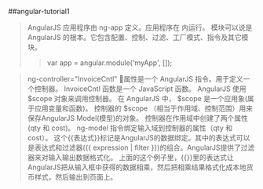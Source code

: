 ##angular-tutorial1

>AngularJS 应用程序由 ng-app 定义。应用程序在 <body> 内运行。
>模块可以说是AngularJS 的根本。它包含配置、控制、过滤、工厂模式、指令及其它模块。
> >var app = angular.module('myApp', []);

>ng-controller="InvoiceCntl" 属性是一个 AngularJS 指令。用于定义一个控制器。
InvoiceCntl 函数是一个 JavaScript 函数。
AngularJS 使用$scope 对象来调用控制器。
在 AngularJS 中， $scope 是一个应用象(属于应用变量和函数)。
控制器的 $scope （相当于作用域、控制范围）用来保存AngularJS Model(模型)的对象。
控制器在作用域中创建了两个属性 (qty 和 cost)。
ng-model 指令绑定输入域到控制器的属性（qty 和 cost）。
这个{{表达式}}标记是AngularJS的数据绑定。其中的表达式可以是表达式和过滤器({{ expression | filter }})的组合。AngularJS提供了过滤器来对输入输出数据格式化。
上面的这个例子里，{{}}里的表达式让AngularJS把从输入框中获得的数据相乘，然后把相乘结果格式化成本地货币样式，然后输出到页面上。